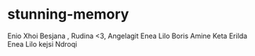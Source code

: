 # stunning-memory
Enio
Xhoi
Besjana
, Rudina <3, 
Angelagit
Enea Lilo
Boris
Amine Keta
Erilda
Enea Lilo
kejsi
Ndroqi